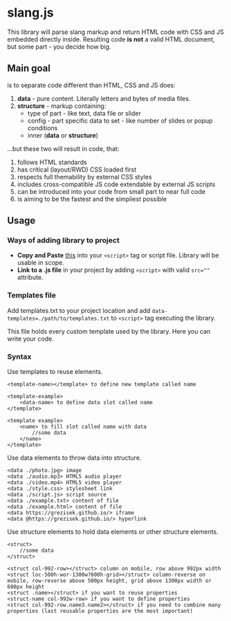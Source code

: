 # slang.js

This library will parse slang markup and return HTML code with CSS and JS embedded directly inside. Resulting code **is not** a valid HTML document, but some part - you decide how big.

## Main goal

is to separate code different than HTML, CSS and JS does:

1. **data** - pure content. Literally letters and bytes of media files.
2. **structure** - markup containing: 
    - type of part - like text, data file or slider
    - config - part specific data to set - like number of slides or popup conditions
    - inner (**data** or **structure**)

...but these two will result in code, that:
1. follows HTML standards
2. has critical (layout/RWD) CSS loaded first
3. respects full themability by external CSS styles
4. includes cross-compatible JS code extendable by external JS scripts
5. can be introduced into your code from small part to near full code
6. is aiming to be the fastest and the simpliest possible

## Usage

### Ways of adding library to project

- **Copy and Paste** [this](https://raw.githubusercontent.com/grezisek/grezisek-libraries/main/slang/slang.js) into your `<script>` tag or script file. Library will be usable in scope.
- **Link to a .js file** in your project by adding `<script>` with valid `src=""` attribute.

### Templates file

Add templates.txt to your project location and add `data-templates=./path/to/templates.txt` to `<script>` tag executing the library.

This file holds every custom template used by the library. Here you can write your code.

### Syntax

Use templates to reuse elements.

```
<template-name></template> to define new template called name

<template-example>
    <data-name> to define data slot called name
</template>

<template example>
    <name> to fill slot called name with data
        //some data 
    </name>
</template>
```

Use data elements to throw data into structure.

```
<data ./photo.jpg> image
<data ./audio.mp3> HTML5 audio player
<data ./video.mp4> HTML5 video player
<data ./style.css> stylesheet link
<data ./script.js> script source
<data ./example.txt> content of file
<data ./example.html> content of file
<data https://grezisek.github.io/> iframe
<data @https://grezisek.github.io/> hyperlink
```

Use structure elements to hold data elements or other structure elements.

```
<struct>
    //some data
</struct>

<struct col-992-row></struct> column on mobile, row above 992px width
<struct loc-500h-wor-1300w?600h-grid></struct> column-reverse on mobile, row-reverse above 500px height, grid above 1300px width or 600px height
<struct .name></struct> if you want to reuse properties
<struct-name col-992w-row> if you want to define properties
<struct col-992-row.name3.name2></struct> if you need to combine many properties (last reusable properties are the most important)
```
